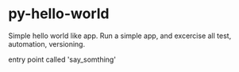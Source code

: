 # py-hello-world
Simple hello world like app.
Run a simple app, and excercise all test, automation, versioning.

entry point called 'say_somthing'


